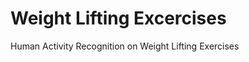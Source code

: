 Weight Lifting Excercises
=========================

Human Activity Recognition on Weight Lifting Exercises
